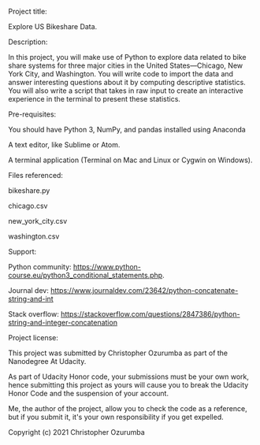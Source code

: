 Project title:

Explore US Bikeshare Data.


Description:

In this project, you will make use of Python to explore data related to bike share systems for three major cities in the United States—Chicago, New York City, and Washington. You will write code to import the data and answer interesting questions about it by computing descriptive statistics.
You will also write a script that takes in raw input to create an interactive experience in the terminal to present these statistics.


Pre-requisites:

You should have Python 3, NumPy, and pandas installed using Anaconda

A text editor, like Sublime or Atom.

A terminal application (Terminal on Mac and Linux or Cygwin on Windows).


Files referenced:

bikeshare.py

chicago.csv

new_york_city.csv

washington.csv


Support:

Python community: https://www.python-course.eu/python3_conditional_statements.php.

Journal dev: https://www.journaldev.com/23642/python-concatenate-string-and-int

Stack overflow: https://stackoverflow.com/questions/2847386/python-string-and-integer-concatenation


Project license:

This project was submitted by Christopher Ozurumba as part of the Nanodegree At Udacity.

As part of Udacity Honor code, your submissions must be your own work, hence submitting this project as yours will cause you to break the Udacity Honor Code and the suspension of your account.

Me, the author of the project, allow you to check the code as a reference, but if you submit it, it's your own responsibility if you get expelled.

Copyright (c) 2021 Christopher Ozurumba
